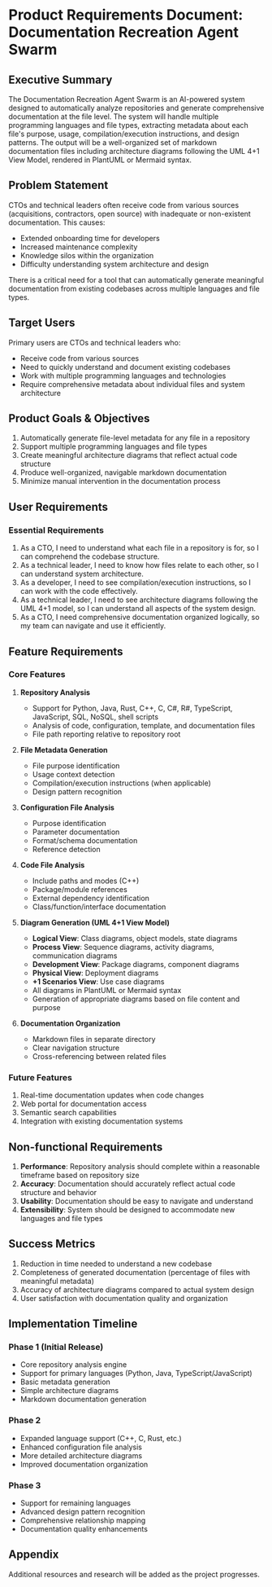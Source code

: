 # Product Requirements Document: Documentation Recreation Agent Swarm

## Executive Summary

The Documentation Recreation Agent Swarm is an AI-powered system designed to automatically analyze repositories and generate comprehensive documentation at the file level. The system will handle multiple programming languages and file types, extracting metadata about each file's purpose, usage, compilation/execution instructions, and design patterns. The output will be a well-organized set of markdown documentation files including architecture diagrams following the UML 4+1 View Model, rendered in PlantUML or Mermaid syntax.

## Problem Statement

CTOs and technical leaders often receive code from various sources (acquisitions, contractors, open source) with inadequate or non-existent documentation. This causes:
- Extended onboarding time for developers
- Increased maintenance complexity
- Knowledge silos within the organization
- Difficulty understanding system architecture and design

There is a critical need for a tool that can automatically generate meaningful documentation from existing codebases across multiple languages and file types.

## Target Users

Primary users are CTOs and technical leaders who:
- Receive code from various sources
- Need to quickly understand and document existing codebases
- Work with multiple programming languages and technologies
- Require comprehensive metadata about individual files and system architecture

## Product Goals & Objectives

1. Automatically generate file-level metadata for any file in a repository
2. Support multiple programming languages and file types
3. Create meaningful architecture diagrams that reflect actual code structure
4. Produce well-organized, navigable markdown documentation
5. Minimize manual intervention in the documentation process

## User Requirements

### Essential Requirements

1. As a CTO, I need to understand what each file in a repository is for, so I can comprehend the codebase structure.
2. As a technical leader, I need to know how files relate to each other, so I can understand system architecture.
3. As a developer, I need to see compilation/execution instructions, so I can work with the code effectively.
4. As a technical leader, I need to see architecture diagrams following the UML 4+1 model, so I can understand all aspects of the system design.
5. As a CTO, I need comprehensive documentation organized logically, so my team can navigate and use it efficiently.

## Feature Requirements

### Core Features

1. **Repository Analysis**
   - Support for Python, Java, Rust, C++, C, C#, R#, TypeScript, JavaScript, SQL, NoSQL, shell scripts
   - Analysis of code, configuration, template, and documentation files
   - File path reporting relative to repository root

2. **File Metadata Generation**
   - File purpose identification
   - Usage context detection
   - Compilation/execution instructions (when applicable)
   - Design pattern recognition

3. **Configuration File Analysis**
   - Purpose identification
   - Parameter documentation
   - Format/schema documentation
   - Reference detection

4. **Code File Analysis**
   - Include paths and modes (C++)
   - Package/module references
   - External dependency identification
   - Class/function/interface documentation

5. **Diagram Generation (UML 4+1 View Model)**
   - **Logical View**: Class diagrams, object models, state diagrams
   - **Process View**: Sequence diagrams, activity diagrams, communication diagrams
   - **Development View**: Package diagrams, component diagrams
   - **Physical View**: Deployment diagrams
   - **+1 Scenarios View**: Use case diagrams
   - All diagrams in PlantUML or Mermaid syntax
   - Generation of appropriate diagrams based on file content and purpose

6. **Documentation Organization**
   - Markdown files in separate directory
   - Clear navigation structure
   - Cross-referencing between related files

### Future Features

1. Real-time documentation updates when code changes
2. Web portal for documentation access
3. Semantic search capabilities
4. Integration with existing documentation systems

## Non-functional Requirements

1. **Performance**: Repository analysis should complete within a reasonable timeframe based on repository size
2. **Accuracy**: Documentation should accurately reflect actual code structure and behavior
3. **Usability**: Documentation should be easy to navigate and understand
4. **Extensibility**: System should be designed to accommodate new languages and file types

## Success Metrics

1. Reduction in time needed to understand a new codebase
2. Completeness of generated documentation (percentage of files with meaningful metadata)
3. Accuracy of architecture diagrams compared to actual system design
4. User satisfaction with documentation quality and organization

## Implementation Timeline

### Phase 1 (Initial Release)
- Core repository analysis engine
- Support for primary languages (Python, Java, TypeScript/JavaScript)
- Basic metadata generation
- Simple architecture diagrams
- Markdown documentation generation

### Phase 2
- Expanded language support (C++, C, Rust, etc.)
- Enhanced configuration file analysis
- More detailed architecture diagrams
- Improved documentation organization

### Phase 3
- Support for remaining languages
- Advanced design pattern recognition
- Comprehensive relationship mapping
- Documentation quality enhancements

## Appendix

Additional resources and research will be added as the project progresses.